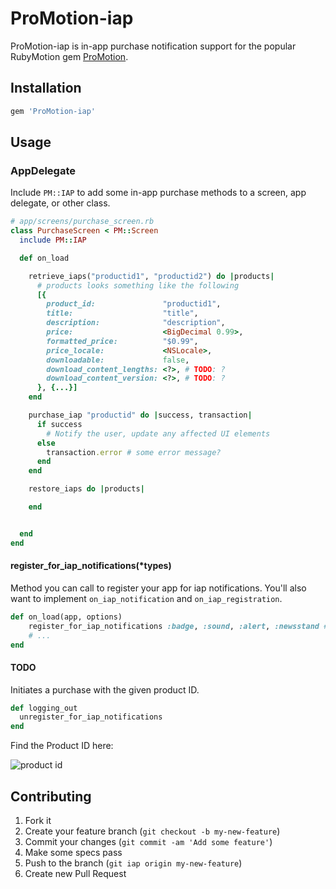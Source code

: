 # ProMotion-iap

ProMotion-iap is in-app purchase notification support for the
popular RubyMotion gem [ProMotion](https://github.com/clearsightstudio/ProMotion).

## Installation

```ruby
gem 'ProMotion-iap'
```

## Usage

### AppDelegate

Include `PM::IAP` to add some in-app purchase methods to a screen, app delegate, or other class.

```ruby
# app/screens/purchase_screen.rb
class PurchaseScreen < PM::Screen
  include PM::IAP

  def on_load

    retrieve_iaps("productid1", "productid2") do |products|
      # products looks something like the following
      [{
        product_id:               "productid1",
        title:                    "title",
        description:              "description",
        price:                    <BigDecimal 0.99>,
        formatted_price:          "$0.99",
        price_locale:             <NSLocale>,
        downloadable:             false,
        download_content_lengths: <?>, # TODO: ?
        download_content_version: <?>, # TODO: ?
      }, {...}]
    end

    purchase_iap "productid" do |success, transaction|
      if success
        # Notify the user, update any affected UI elements
      else
        transaction.error # some error message?
      end
    end

    restore_iaps do |products|

    end


  end
end
```

#### register_for_iap_notifications(*types)

Method you can call to register your app for iap notifications. You'll also want to implement
`on_iap_notification` and `on_iap_registration`.

```ruby
def on_load(app, options)
    register_for_iap_notifications :badge, :sound, :alert, :newsstand # or :all
    # ...
end
```

#### TODO

Initiates a purchase with the given product ID.

```ruby
def logging_out
  unregister_for_iap_notifications
end
```

Find the Product ID here:

![product id](http://clrsight.co/jh/2015-02-11-d8xw6.png?+)



## Contributing

1. Fork it
2. Create your feature branch (`git checkout -b my-new-feature`)
3. Commit your changes (`git commit -am 'Add some feature'`)
4. Make some specs pass
5. Push to the branch (`git iap origin my-new-feature`)
6. Create new Pull Request
